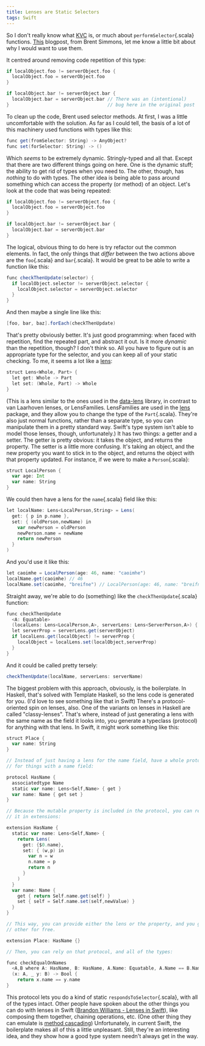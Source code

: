 ```yaml
---
title: Lenses are Static Selectors
tags: Swift
---
```


So I don't really know what [KVC](https://developer.apple.com/library/mac/documentation/Cocoa/Conceptual/KeyValueCoding/Articles/KeyValueCoding.html) is, or much about `performSelector`{.scala} functions. [This](http://inessential.com/2016/05/20/updating_local_objects_with_server_objec) blogpost, from Brent Simmons, let me know a little bit about why I would want to use them.

It centred around removing code repetition of this type:
```scala
if localObject.foo != serverObject.foo {
  localObject.foo = serverObject.foo
}

if localObject.bar != serverObject.bar {
  localObject.bar = serverObject.bar // There was an (intentional)
}                                    // bug here in the original post
```
To clean up the code, Brent used selector methods. At first, I was a little uncomfortable with the solution. As far as I could tell, the basis of a lot of this machinery used functions with types like this:
```scala
func get(fromSelector: String) -> AnyObject?
func set(forSelector: String) -> ()
```
Which *seems* to be extremely dynamic. Stringly-typed and all that. Except that there are two different things going on here. One is the dynamic stuff; the ability to get rid of types when you need to. The other, though, has *nothing* to do with types. The other idea is being able to pass around something which can access the property (or method) of an object.
Let's look at the code that was being repeated:
```scala
if localObject.foo != serverObject.foo {
  localObject.foo = serverObject.foo
}

if localObject.bar != serverObject.bar {
  localObject.bar = serverObject.bar
}
```
The logical, obvious thing to do here is try refactor out the common elements. In fact, the only things that *differ* between the two actions above are the `foo`{.scala} and `bar`{.scala}. It would be great to be able to write a function like this:
```scala
func checkThenUpdate(selector) {
  if localObject.selector != serverObject.selector {
    localObject.selector = serverObject.selector
  }
}
```
And then maybe a single line like this:
```scala
[foo, bar, baz].forEach(checkThenUpdate)
```
That's pretty obviously better. It's just good programming: when faced with repetition, find the repeated part, and abstract it out. Is it more *dynamic* than the repetition, though? I don't think so. All you have to figure out is an appropriate type for the selector, and you can keep all of your static checking. To me, it seems a lot like a [lens](https://hackage.haskell.org/package/lens):
```scala
struct Lens<Whole, Part> {
  let get: Whole -> Part
  let set: (Whole, Part) -> Whole
}
```
(This is a lens similar to the ones used in the [data-lens](http://hackage.haskell.org/package/data-lens) library, in contrast to van Laarhoven lenses, or LensFamilies. LensFamilies are used in the [lens](https://hackage.haskell.org/package/lens) package, and they allow you to change the type of the `Part`{.scala}. They're also just normal functions, rather than a separate type, so you can manipulate them in a pretty standard way. Swift's type system isn't able to model those lenses, though, unfortunately.)
It has two things: a getter and a setter. The getter is pretty obvious: it takes the object, and returns the property. The setter is a little more confusing. It's taking an object, and the new property you want to stick in to the object, and returns the object with that property updated.
For instance, if we were to make a `Person`{.scala}:
```scala
struct LocalPerson {
  var age: Int
  var name: String
}
```
We could then have a lens for the `name`{.scala} field like this:
```scala
let localName: Lens<LocalPerson,String> = Lens(
  get: { p in p.name },
  set: { (oldPerson,newName) in
    var newPerson = oldPerson
    newPerson.name = newName
    return newPerson
  }
)
```
And you'd use it like this:
```scala
let caoimhe = LocalPerson(age: 46, name: "caoimhe")
localName.get(caoimhe) // 46
localName.set(caoimhe, "breifne") // LocalPerson(age: 46, name: "breifne")
```
Straight away, we're able to do (something) like the `checkThenUpdate`{.scala} function:
```scala
func checkThenUpdate
  <A: Equatable>
  (localLens: Lens<LocalPerson,A>, serverLens: Lens<ServerPerson,A>) {
  let serverProp = serverLens.get(serverObject)
  if localLens.get(localObject) != serverProp {
    localObject = localLens.set(localObject,serverProp)
  }
}
```
And it could be called pretty tersely:
```scala
checkThenUpdate(localName, serverLens: serverName)
```
The biggest problem with this approach, obviously, is the boilerplate. In Haskell, that's solved with Template Haskell, so the lens code is generated for you. (I'd love to see something like that in Swift)
There's a protocol-oriented spin on lenses, also. One of the variants on lenses in Haskell are called "classy-lenses". That's where, instead of just generating a lens with the same name as the field it looks into, you generate a typeclass (protocol) for anything with that lens. In Swift, it might work something like this:
```scala
struct Place {
  var name: String
}

// Instead of just having a lens for the name field, have a whole protocol
// for things with a name field:

protocol HasName {
  associatedtype Name
  static var name: Lens<Self,Name> { get }
  var name: Name { get set }
}

// Because the mutable property is included in the protocol, you can rely on
// it in extensions:

extension HasName {
  static var name: Lens<Self,Name> {
    return Lens(
      get: {$0.name},
      set: { (w,p) in 
        var n = w
        n.name = p
        return n
      }
    )
  }
  var name: Name {
    get { return Self.name.get(self) }
    set { self = Self.name.set(self,newValue) }
  }
}

// This way, you can provide either the lens or the property, and you get the
// other for free.

extension Place: HasName {}

// Then, you can rely on that protocol, and all of the types:

func checkEqualOnNames
  <A,B where A: HasName, B: HasName, A.Name: Equatable, A.Name == B.Name>
  (x: A, _ y: B) -> Bool {
    return x.name == y.name
}
```
This protocol lets you do a kind of static `respondsToSelector`{.scala}, with all of the types intact.
Other people have spoken about the other things you can do with lenses in Swift ([Brandon Williams - Lenses in Swift](https://www.youtube.com/watch?v=ofjehH9f-CU)), like composing them together, chaining operations, etc. (One other thing they can emulate is [method cascading](https://gist.github.com/erica/6794d48d917e2084d6ed)) Unfortunately, in current Swift, the boilerplate makes all of this a little unpleasant. Still, they're an interesting idea, and they show how a good type system needn't always get in the way.
